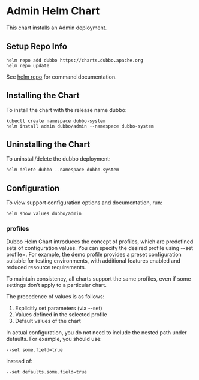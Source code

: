 # Admin Helm Chart

This chart installs an Admin deployment.

## Setup Repo Info
```
helm repo add dubbo https://charts.dubbo.apache.org
helm repo update
```
See [helm repo](https://helm.sh/docs/helm/helm_repo/) for command documentation.

## Installing the Chart

To install the chart with the release name dubbo:
```
kubectl create namespace dubbo-system
helm install admin dubbo/admin --namespace dubbo-system
```

## Uninstalling the Chart

To uninstall/delete the dubbo deployment:
```
helm delete dubbo --namespace dubbo-system
```

## Configuration

To view support configuration options and documentation, run:
```
helm show values dubbo/admin
```

### profiles
Dubbo Helm Chart introduces the concept of profiles, which are predefined sets of configuration values. You can specify the desired profile using --set profile=<profile>. For example, the demo profile provides a preset configuration suitable for testing environments, with additional features enabled and reduced resource requirements.

To maintain consistency, all charts support the same profiles, even if some settings don’t apply to a particular chart.

The precedence of values is as follows:
1. Explicitly set parameters (via --set)
2. Values defined in the selected profile
3. Default values of the chart

In actual configuration, you do not need to include the nested path under defaults. For example, you should use:
```
--set some.field=true
```

instead of:
```
--set defaults.some.field=true
```
